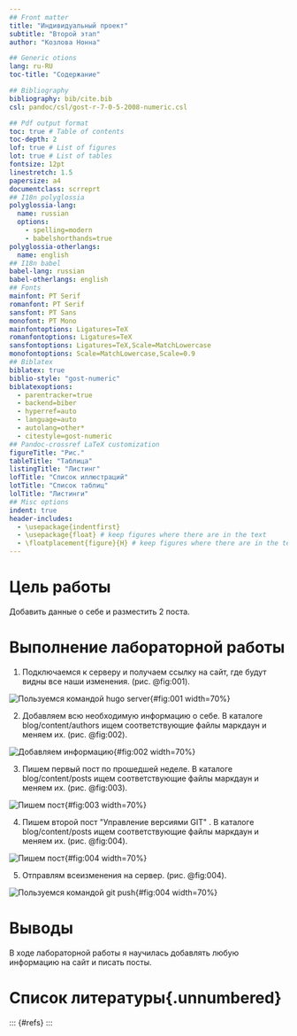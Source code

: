 ```yaml
---
## Front matter
title: "Индивидуальный проект"
subtitle: "Второй этап"
author: "Козлова Нонна"

## Generic otions
lang: ru-RU
toc-title: "Содержание"

## Bibliography
bibliography: bib/cite.bib
csl: pandoc/csl/gost-r-7-0-5-2008-numeric.csl

## Pdf output format
toc: true # Table of contents
toc-depth: 2
lof: true # List of figures
lot: true # List of tables
fontsize: 12pt
linestretch: 1.5
papersize: a4
documentclass: scrreprt
## I18n polyglossia
polyglossia-lang:
  name: russian
  options:
	- spelling=modern
	- babelshorthands=true
polyglossia-otherlangs:
  name: english
## I18n babel
babel-lang: russian
babel-otherlangs: english
## Fonts
mainfont: PT Serif
romanfont: PT Serif
sansfont: PT Sans
monofont: PT Mono
mainfontoptions: Ligatures=TeX
romanfontoptions: Ligatures=TeX
sansfontoptions: Ligatures=TeX,Scale=MatchLowercase
monofontoptions: Scale=MatchLowercase,Scale=0.9
## Biblatex
biblatex: true
biblio-style: "gost-numeric"
biblatexoptions:
  - parentracker=true
  - backend=biber
  - hyperref=auto
  - language=auto
  - autolang=other*
  - citestyle=gost-numeric
## Pandoc-crossref LaTeX customization
figureTitle: "Рис."
tableTitle: "Таблица"
listingTitle: "Листинг"
lofTitle: "Список иллюстраций"
lotTitle: "Список таблиц"
lolTitle: "Листинги"
## Misc options
indent: true
header-includes:
  - \usepackage{indentfirst}
  - \usepackage{float} # keep figures where there are in the text
  - \floatplacement{figure}{H} # keep figures where there are in the text
---
```


# Цель работы

Добавить данные о себе и разместить 2 поста.

# Выполнение лабораторной работы

1.  Подключаемся к серверу и получаем ссылку на сайт, где будут видны все наши изменения. (рис. @fig:001).

![Пользуемся командой hugo server](image/1.png){#fig:001 width=70%}

2. Добавляем всю необходимую информацию о себе. В каталоге blog/content/authors ищем соответствующие файлы маркдаун и меняем их. (рис. @fig:002).

![Добавляем информацию](image/2.png){#fig:002 width=70%}

3. Пишем первый пост по прошедшей неделе. В каталоге blog/content/posts ищем соответствующие файлы маркдаун и меняем их. (рис. @fig:003).

![Пишем пост](image/3.png){#fig:003 width=70%}

4. Пишем второй пост "Управление версиями GIT" . В каталоге blog/content/posts ищем соответствующие файлы маркдаун и меняем их. (рис. @fig:004).

![Пишем пост](image/4.png){#fig:004 width=70%}

5. Отправлям всеизменения на сервер. (рис. @fig:004).

![Пользуемся командой git push](image/4.png){#fig:004 width=70%}

# Выводы

В ходе лабораторной работы я научилась добавлять любую информацию на сайт и писать посты.

# Список литературы{.unnumbered}

::: {#refs}
:::
